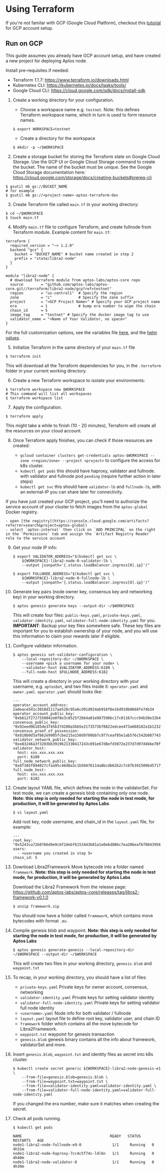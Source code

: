 # Using Terraform

If you're not familar with GCP (Google Cloud Platform), checkout this [tutorial](https://aptos.dev/nodes/full-node/run-a-fullnode-on-gcp#prerequisites) for GCP account setup.

## Run on GCP
This guide assumes you already have GCP account setup, and have created a new project for deploying Aptos node.

Install pre-requisites if needed:

   * Terraform 1.1.7: https://www.terraform.io/downloads.html
   * Kubernetes CLI: https://kubernetes.io/docs/tasks/tools/
   * Google Cloud CLI: https://cloud.google.com/sdk/docs/install-sdk

1. Create a working directory for your configuration.

    * Choose a workspace name e.g. `testnet`. Note: this defines Terraform workspace name, which in turn is used to form resource names.
    ```
    $ export WORKSPACE=testnet
    ```

    * Create a directory for the workspace
    ```
    $ mkdir -p ~/$WORKSPACE
    ```
2. Create a storage bucket for storing the Terraform state on Google Cloud Storage.  Use the GCP UI or Google Cloud Storage command to create the bucket.  The name of the bucket must be unique.  See the Google Cloud Storage documentation here: https://cloud.google.com/storage/docs/creating-buckets#prereq-cli

  ```
  $ gsutil mb gs://BUCKET_NAME
  # for example
  $ gsutil mb gs://<project-name>-aptos-terraform-dev
  ```

3. Create Terraform file called `main.tf` in your working directory:
  ```
  $ cd ~/$WORKSPACE
  $ touch main.tf
  ```

4. Modify `main.tf` file to configure Terraform, and create fullnode from Terraform module. Example content for `main.tf`:
  ```
  terraform {
    required_version = "~> 1.2.0"
    backend "gcs" {
      bucket = "BUCKET_NAME" # bucket name created in step 2
      prefix = "state/libra2-node"
    }
  }

  module "libra2-node" {
    # download Terraform module from aptos-labs/aptos-core repo
    source        = "github.com/aptos-labs/aptos-core.git//terraform/libra2-node/gcp?ref=testnet"
    region        = "us-central1"  # Specify the region
    zone          = "c"            # Specify the zone suffix
    project       = "<GCP Project Name>" # Specify your GCP project name
    era           = 1              # bump era number to wipe the chain
    chain_id      = 5
    image_tag     = "testnet" # Specify the docker image tag to use
    validator_name = "<Name of Your Validator, no space>"
  }
  ```

  For the full customization options, see the variables file [here](https://github.com/aptos-labs/aptos-core/blob/main/terraform/libra2-node/gcp/variables.tf), and the [helm values](https://github.com/aptos-labs/aptos-core/blob/main/terraform/helm/libra2-node/values.yaml).

5. Initialize Terraform in the same directory of your `main.tf` file
  ```
  $ terraform init
  ```
This will download all the Terraform dependencies for you, in the `.terraform` folder in your current working directory.

6. Create a new Terraform workspace to isolate your environments:
  ```
  $ terraform workspace new $WORKSPACE
  # This command will list all workspaces
  $ terraform workspace list
  ```

7. Apply the configuration.

  ```
  $ terraform apply
  ```

  This might take a while to finish (10 - 20 minutes), Terraform will create all the resources on your cloud account. 

8. Once Terraform apply finishes, you can check if those resources are created:

    - `gcloud container clusters get-credentials aptos-$WORKSPACE --zone <region/zone> --project <project>` to configure the access for k8s cluster.
    - `kubectl get pods` this should have haproxy, validator and fullnode. with validator and fullnode pod `pending` (require further action in later steps)
    - `kubectl get svc` this should have `validator-lb` and `fullnode-lb`, with an external-IP you can share later for connectivity.

  If you have just created your GCP project, you'll need to authorize the service account of your cluster to fetch images from the `aptos-global` Docker registry.
  
    - open [the registry](https://console.cloud.google.com/artifacts?referrer=search&project=aptos-global)
    - select `aptos-internal` then click on `ADD PRINCIPAL` on the right in the `Permissions` tab and assign the `Artifact Registry Reader` role to the service account

9. Get your node IP info:

    ```
    $ export VALIDATOR_ADDRESS="$(kubectl get svc \
        ${WORKSPACE}-libra2-node-0-validator-lb \
        --output jsonpath='{.status.loadBalancer.ingress[0].ip}')"

    $ export FULLNODE_ADDRESS="$(kubectl get svc \
        ${WORKSPACE}-libra2-node-0-fullnode-lb \
        --output jsonpath='{.status.loadBalancer.ingress[0].ip}')"
    ```

10. Generate key pairs (node owner key, consensus key and networking key) in your working directory.

    ```
    $ aptos genesis generate-keys --output-dir ~/$WORKSPACE
    ```

    This will create four files: `public-keys.yaml`, `private-keys.yaml`, `validator-identity.yaml`, `validator-full-node-identity.yaml` for you. **IMPORTANT**: Backup your key files somewhere safe. These key files are important for you to establish ownership of your node, and you will use this information to claim your rewards later if eligible.

11. Configure validator information.

    ```
    $ aptos genesis set-validator-configuration \
        --local-repository-dir ~/$WORKSPACE \
        --username <pick a username for your node> \
        --validator-host $VALIDATOR_ADDRESS:6180 \
        --full-node-host $FULLNODE_ADDRESS:6182
    ```

    This will create a directory in your working directory with your username, e.g. `aptosbot`, and two files inside it: `operator.yaml` and `owner.yaml`. `operator.yaml` should looks like:

    ```
    ---
    operator_account_address: 2adeace541c3018d1117ae528c95a6cd91d924ab916f6e16d910b0668fe74b34
    operator_account_public_key: "0xb612f2727550042e0f8e3c0525f2b64a01e987598bc17c01167ccc94b30e32b4"
    consensus_public_key: "0x92eed9b185de3745b374200a3bb5e2173573bf8822edcee473a668182a1b1232c692c9a5c008f7425e752bf9aa84e03c"
    consensus_proof_of_possession: "0x810b0d3afb62e9905fcbe215a150d9709bb7c977ceaf05e1ab576c542b087743b35bf655e5db86c5db83ccbacb5926f40bc07e48bd2a00bcedacb43858a7fe3594890abccd03ff1ba340e3fe0e7895a27cdfe8739c16ca75e275af95d026caba"
    validator_network_public_key: "0xe83246a3f3203bb3919621330417243c891e67d8efd3072e237d7d97d4bbe70f"
    validator_host:
      host: xxx.xxx.xxx.xxx
      port: 6180
    full_node_network_public_key: "0x8f385f894027cfaa95c46d8a3c1b50476114a8bcdb62b2c7c07b391509b45717"
    full_node_host:
      host: xxx.xxx.xxx.xxx
      port: 6182
    ```

12. Create layout YAML file, which defines the node in the validatorSet. For test mode, we can create a genesis blob containing only one node. **Note: this step is only needed for starting the node in test mode, for production, it will be generated by Aptos Labs**

    ```
    $ vi layout.yaml
    ```

    Add root key, node username, and chain_id in the `layout.yaml` file, for example:

    ```
    ---
    root_key: "0x5243ca72b0766d9e9cbf2debf6153443b01a1e0e6d086c7ea206eaf6f8043956"
    users:
      - <username you created in step 5>
    chain_id: 5
    ```

13. Download Libra2Framework Move bytecode into a folder named `framework`. **Note: this step is only needed for starting the node in test mode, for production, it will be generated by Aptos Labs**

    Download the Libra2 Framework from the release page: https://github.com/aptos-labs/aptos-core/releases/tag/libra2-framework-v0.1.0

    ```
    $ unzip framework.zip
    ```

    You should now have a folder called `framework`, which contains move bytecodes with format `.mv`.

14. Compile genesis blob and waypoint. **Note: this step is only needed for starting the node in test mode, for production, it will be generated by Aptos Labs**

    ```
    $ aptos genesis generate-genesis --local-repository-dir ~/$WORKSPACE --output-dir ~/$WORKSPACE
    ``` 

    This will create two files in your working directory, `genesis.blob` and `waypoint.txt`

15. To recap, in your working directory, you should have a list of files:
    - `private-keys.yaml` Private keys for owner account, consensus, networking
    - `validator-identity.yaml` Private keys for setting validator identity
    - `validator-full-node-identity.yaml` Private keys for setting validator full node identity
    - `<username>.yaml` Node info for both validator / fullnode
    - `layout.yaml` layout file to define root key, validator user, and chain ID
    - `framework` folder which contains all the move bytecode for Libra2Framework.
    - `waypoint.txt` waypoint for genesis transaction
    - `genesis.blob` genesis binary contains all the info about framework, validatorSet and more.

16. Insert `genesis.blob`, `waypoint.txt` and identity files as secret into k8s cluster.

    ```
    $ kubectl create secret generic ${WORKSPACE}-libra2-node-genesis-e1 \
        --from-file=genesis.blob=genesis.blob \
        --from-file=waypoint.txt=waypoint.txt \
        --from-file=validator-identity.yaml=validator-identity.yaml \
        --from-file=validator-full-node-identity.yaml=validator-full-node-identity.yaml
    ```

    If you changed the era number, make sure it matches when creating the secret.

17. Check all pods running.

    ```
    $ kubectl get pods

    NAME                                        READY   STATUS    RESTARTS   AGE
    node1-libra2-node-fullnode-e9-0              1/1     Running   0          4h31m
    node1-libra2-node-haproxy-7cc4c5f74c-l4l6n   1/1     Running   0          4h40m
    node1-libra2-node-validator-0                1/1     Running   0          4h30m
    ```
